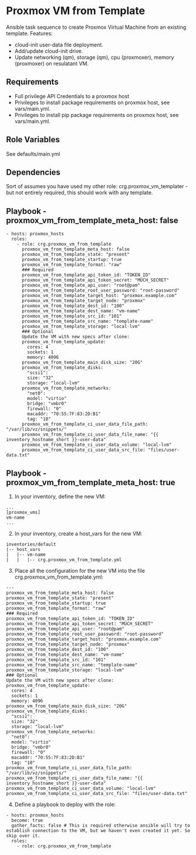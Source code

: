 Proxmox VM from Template
=========

Ansible task sequence to create Proxmox Virtual Machine from an existing template.
Features:
  - cloud-init user-data file deployment.
  - Add/update cloud-init drive.
  - Update networking (qm), storage (qm), cpu (proxmoxer), memory (proxmoxer) on resulatant VM.

Requirements
------------

- Full privilege API Credentials to a proxmox host
- Privileges to install package requirements on proxmox host, see vars/main.yml.
- Privileges to install pip package requirements on proxmox host, see vars/main.yml.

Role Variables
--------------

See defaults/main.yml

Dependencies
------------

Sort of assumes you have used my other role: crg.proxmox_vm_templater - but not entirely required, this should work with any template.

Playbook - proxmox_vm_from_template_meta_host: false
----------------
    - hosts: proxmox_hosts
      roles:
        - role: crg.proxmox_vm_from_template
          proxmox_vm_from_template_meta_host: false
          proxmox_vm_from_template_state: "present"
          proxmox_vm_from_template_startup: true 
          proxmox_vm_from_template_format: "raw"
          ### Required
          proxmox_vm_from_template_api_token_id: "TOKEN_ID"
          proxmox_vm_from_template_api_token_secret: "MUCH_SECRET"
          proxmox_vm_from_template_api_user: "root@pam"
          proxmox_vm_from_template_root_user_password: "root-password"
          proxmox_vm_from_template_target_host: "proxmox.example.com"
          proxmox_vm_from_template_target_node: "proxmox"
          proxmox_vm_from_template_dest_id: "100"
          proxmox_vm_from_template_dest_name: "vm-name"
          proxmox_vm_from_template_src_id: "101"
          proxmox_vm_from_template_src_name: "template-name"
          proxmox_vm_from_template_storage: "local-lvm"
          ### Optional
          Update the VM with new specs after clone:
          proxmox_vm_from_template_update:
            cores: 4
            sockets: 1
            memory: 4096
          proxmox_vm_from_template_main_disk_size: "20G"
          proxmox_vm_from_template_disks:
            "scsi1":
            size: "32"
            storage: "local-lvm"
          proxmox_vm_from_template_networks:
            "net0":
            model: "virtio"
            bridge: "vmbr0"
            firewall: "0"
            macaddr: "70:55:7F:83:2D:B1"
            tag: "10"
          proxmox_vm_from_template_ci_user_data_file_path: "/var/lib/vz/snippets/"
          proxmox_vm_from_template_ci_user_data_file_name: "{{ inventory_hostname_short }}-user-data"
          proxmox_vm_from_template_ci_user_data_volume: "local-lvm"
          proxmox_vm_from_template_ci_user_data_src_file: "files/user-data.txt"


Playbook - proxmox_vm_from_template_meta_host: true
----------------
  1. In your inventory, define the new VM:

    ...
    [proxmox_vms]
    vm-name
    ...

  2. In your inventory, create a host_vars for the new VM:

    inventories/default
    |-- host_vars
    |   |-- vm-name
    |   |   |-- crg.proxmox_vm_from_template.yml

  3. Place all the configuration for the new VM into the file crg.proxmox_vm_from_template.yml:

    ---
    proxmox_vm_from_template_meta_host: false
    proxmox_vm_from_template_state: "present"
    proxmox_vm_from_template_startup: true 
    proxmox_vm_from_template_format: "raw"
    ### Required
    proxmox_vm_from_template_api_token_id: "TOKEN_ID"
    proxmox_vm_from_template_api_token_secret: "MUCH_SECRET"
    proxmox_vm_from_template_api_user: "root@pam"
    proxmox_vm_from_template_root_user_password: "root-password"
    proxmox_vm_from_template_target_host: "proxmox.example.com"
    proxmox_vm_from_template_target_node: "proxmox"
    proxmox_vm_from_template_dest_id: "100"
    proxmox_vm_from_template_dest_name: "vm-name"
    proxmox_vm_from_template_src_id: "101"
    proxmox_vm_from_template_src_name: "template-name"
    proxmox_vm_from_template_storage: "local-lvm"
    ### Optional
    Update the VM with new specs after clone:
    proxmox_vm_from_template_update:
      cores: 4
      sockets: 1
      memory: 4096
    proxmox_vm_from_template_main_disk_size: "20G"
    proxmox_vm_from_template_disks:
      "scsi1":
      size: "32"
      storage: "local-lvm"
    proxmox_vm_from_template_networks:
      "net0":
      model: "virtio"
      bridge: "vmbr0"
      firewall: "0"
      macaddr: "70:55:7F:83:2D:B1"
      tag: "10"
    proxmox_vm_from_template_ci_user_data_file_path: "/var/lib/vz/snippets/"
    proxmox_vm_from_template_ci_user_data_file_name: "{{ inventory_hostname_short }}-user-data"
    proxmox_vm_from_template_ci_user_data_volume: "local-lvm"
    proxmox_vm_from_template_ci_user_data_src_file: "files/user-data.txt"

  4. Define a playbook to deploy with the role:

    - hosts: proxmox_hosts
      become: true
      gather_facts: false # This is required otherwise ansible will try to establish connection to the VM, but we haven't even created it yet. So skip over it.
      roles:
        - role: crg.proxmox_vm_from_template